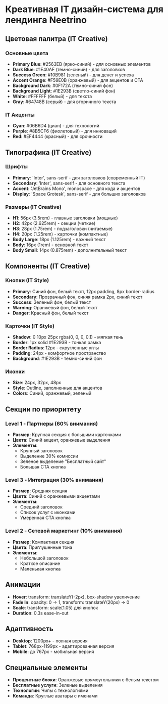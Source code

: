 # Креативная IT дизайн-система для лендинга Neetrino

## Цветовая палитра (IT Creative)

### Основные цвета
- **Primary Blue**: #2563EB (ярко-синий) - для основных элементов
- **Dark Blue**: #1E40AF (темно-синий) - для заголовков
- **Success Green**: #10B981 (зеленый) - для денег и успеха
- **Accent Orange**: #F59E0B (оранжевый) - для акцентов и CTA
- **Background Dark**: #0F172A (темно-синий фон)
- **Background Light**: #1E293B (светло-синий фон)
- **White**: #FFFFFF (белый) - для текста
- **Gray**: #64748B (серый) - для вторичного текста

### IT Акценты
- **Cyan**: #06B6D4 (циан) - для технологий
- **Purple**: #8B5CF6 (фиолетовый) - для инноваций
- **Red**: #EF4444 (красный) - для срочности

## Типографика (IT Creative)

### Шрифты
- **Primary**: 'Inter', sans-serif - для заголовков (современный IT)
- **Secondary**: 'Inter', sans-serif - для основного текста
- **Accent**: 'JetBrains Mono', monospace - для кода и акцентов
- **Display**: 'Space Grotesk', sans-serif - для больших заголовков

### Размеры (IT Creative)
- **H1**: 56px (3.5rem) - главные заголовки (мощные)
- **H2**: 42px (2.625rem) - секции (четкие)
- **H3**: 28px (1.75rem) - подзаголовки (читаемые)
- **H4**: 20px (1.25rem) - карточки (компактные)
- **Body Large**: 18px (1.125rem) - важный текст
- **Body**: 16px (1rem) - основной текст
- **Body Small**: 14px (0.875rem) - дополнительный текст

## Компоненты (IT Creative)

### Кнопки (IT Style)
- **Primary**: Синий фон, белый текст, 12px padding, 8px border-radius
- **Secondary**: Прозрачный фон, синяя рамка 2px, синий текст
- **Success**: Зеленый фон, белый текст
- **Warning**: Оранжевый фон, белый текст
- **Danger**: Красный фон, белый текст

### Карточки (IT Style)
- **Shadow**: 0 10px 25px rgba(0, 0, 0, 0.1) - мягкая тень
- **Border**: 1px solid #1E293B - тонкая рамка
- **Border Radius**: 12px - скругленные углы
- **Padding**: 24px - комфортное пространство
- **Background**: #1E293B - темно-синий фон

### Иконки
- **Size**: 24px, 32px, 48px
- **Style**: Outline, заполненные для акцентов
- **Colors**: Синий, оранжевый, зеленый

## Секции по приоритету

### Level 1 - Партнеры (60% внимания)
- **Размер**: Крупная секция с большими карточками
- **Цвета**: Синий акцент, оранжевые выделения
- **Элементы**: 
  - Крупный заголовок
  - Выделение 30% комиссии
  - Зеленое выделение "Бесплатный сайт"
  - Большая CTA кнопка

### Level 3 - Интеграция (30% внимания)
- **Размер**: Средняя секция
- **Цвета**: Синий с оранжевыми акцентами
- **Элементы**:
  - Средний заголовок
  - Список услуг с иконками
  - Умеренная CTA кнопка

### Level 2 - Сетевой маркетинг (10% внимания)
- **Размер**: Компактная секция
- **Цвета**: Приглушенные тона
- **Элементы**:
  - Небольшой заголовок
  - Краткое описание
  - Маленькая кнопка

## Анимации
- **Hover**: transform: translateY(-2px), box-shadow увеличение
- **Fade In**: opacity: 0 → 1, transform: translateY(20px) → 0
- **Scale**: transform: scale(1.05) для кнопок
- **Duration**: 0.3s ease-in-out

## Адаптивность
- **Desktop**: 1200px+ - полная версия
- **Tablet**: 768px-1199px - адаптированная версия
- **Mobile**: до 767px - мобильная версия

## Специальные элементы
- **Процентные блоки**: Оранжевые прямоугольники с белым текстом
- **Бесплатные услуги**: Зеленые выделения
- **Технологии**: Чипы с технологиями
- **Команда**: Круглые аватары с именами

